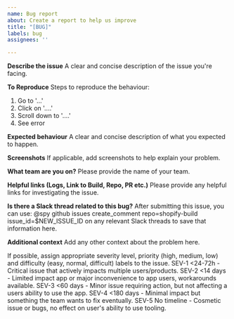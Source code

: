 ```yaml
---
name: Bug report
about: Create a report to help us improve
title: "[BUG]"
labels: bug
assignees: ''

---
```


**Describe the issue**
A clear and concise description of the issue you're facing.

**To Reproduce**
Steps to reproduce the behaviour:
1. Go to '...'
2. Click on '....'
3. Scroll down to '....'
4. See error

**Expected behaviour**
A clear and concise description of what you expected to happen.

**Screenshots**
If applicable, add screenshots to help explain your problem.

**What team are you on?**
 Please provide the name of your team.

**Helpful links (Logs, Link to Build, Repo, PR etc.)** 
Please provide any helpful links for investigating the issue.

**Is there a Slack thread related to this bug?** 
After submitting this issue, you can use: @spy github issues create_comment repo=shopify-build issue_id=$NEW_ISSUE_ID on any relevant Slack threads to save that information here.

**Additional context**
Add any other context about the problem here.

If possible, assign appropriate severity level, priority (high, medium, low) and difficulty (easy, normal, difficult) labels to the issue.
SEV-1 <24-72h - Critical issue that actively impacts multiple users/products.
SEV-2 <14 days - Limited impact app or major inconvenience to app users, workarounds available.
SEV-3 <60 days - Minor issue requiring action, but not affecting a users ability to use the app.
SEV-4 <180 days - Minimal impact but something the team wants to fix eventually.
SEV-5 No timeline - Cosmetic issue or bugs, no effect on user's ability to use tooling.
